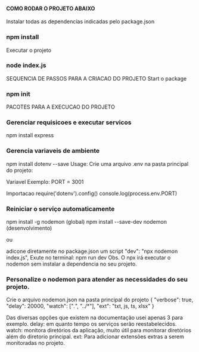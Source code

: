 #### COMO RODAR O PROJETO ABAIXO
Instalar todas as dependencias indicadas pelo package.json
### npm install  

Executar o projeto
### node index.js


SEQUENCIA DE PASSOS PARA A CRIACAO DO PROJETO
Start o package
### npm init

PACOTES PARA A EXECUCAO DO PROJETO
### Gerenciar requisicoes e executar servicos
npm install express

### Gerencia variaveis de ambiente
npm install dotenv --save
Usage: Crie uma arquivo .env na pasta principal do projeto:

Variavel
Exemplo: PORT = 3001

Importacao
require('dotenv').config()
console.log(process.env.PORT)

### Reiniciar o serviço automaticamente
npm install -g nodemon (global)
npm install --save-dev nodemon (desenvolvimento)

ou 

adicone diretamente no package.json um script "dev": "npx nodemon index.js",
Exute no terminal: npm run dev
Obs. O npx irá executar o nodemon sem instalar a dependencia no seu projeto.

### Personalize o nodemon para atender as necessidades do seu projeto.
Crie o arquivo nodemon.json na pasta principal do projeto
{
  "verbose": true,
  "delay": 20000,
  "watch": ["*.*", "../*"],
  "ext": "txt, js, ts, xlsx"
}

Das diversas opções que existem na documentação usei apenas 3 para exemplo.
delay: em quanto tempo os serviços serão reestabelecidos.
watch: monitora diretórios da aplicação, muito útil para monitorar diretórios além do diretorio principal.
ext: Para adicionar extensões extras a serem monitoradas no projeto.